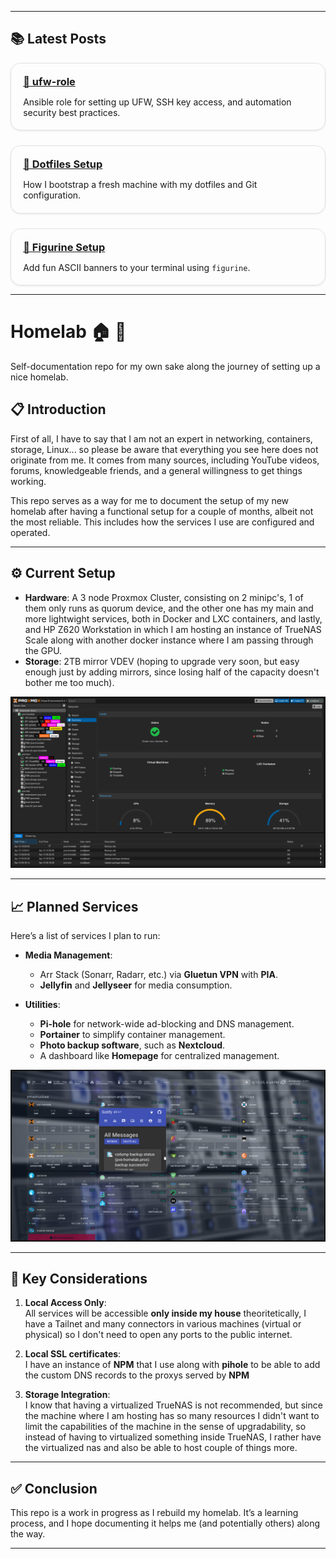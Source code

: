 <style>
.card-grid {
  display: grid;
  grid-template-columns: repeat(auto-fit, minmax(260px, 1fr));
  gap: 1.5rem;
  margin-top: 1rem;
}
.card {
  border: 1px solid rgba(0,0,0,0.1);
  border-radius: 1rem;
  padding: 1.2rem;
  background-color: var(--md-default-bg-color);
  box-shadow: 0 1px 3px rgba(0,0,0,0.1);
  transition: 0.2s ease-in-out;
}
.card:hover {
  transform: translateY(-4px);
  box-shadow: 0 4px 12px rgba(0,0,0,0.1);
}
.card h3 {
  margin-top: 0;
  margin-bottom: 0.5rem;
}
.card p {
  margin-bottom: 0;
}
</style>

---

## 📚 Latest Posts

<div class="card-grid">

<div class="card">
  <h3><a href="ufw-role/"> 🔧 ufw-role</a></h3>
  <p>Ansible role for setting up UFW, SSH key access, and automation security best practices.</p>
</div>

<div class="card">
  <h3><a href="dotfile-mgm"> 💾 Dotfiles Setup</a></h3>
  <p>How I bootstrap a fresh machine with my dotfiles and Git configuration.</p>
</div>

<div class="card">
  <h3><a href="figurine-install/"> 🤖 Figurine Setup</a></h3>
  <p>Add fun ASCII banners to your terminal using <code>figurine</code>.</p>
</div>

</div>

---

# **Homelab** :house: :test_tube:

Self-documentation repo for my own sake along the journey of setting up a nice homelab.

<!-- more -->

## :clipboard: Introduction

First of all, I have to say that I am not an expert in networking, containers, storage, Linux... so please be aware that everything you see here does not originate from me. It comes from many sources, including YouTube videos, forums, knowledgeable friends, and a general willingness to get things working.

This repo serves as a way for me to document the setup of my new homelab after having a functional setup for a couple of months, albeit not the most reliable. This includes how the services I use are configured and operated.

---

## :gear: Current Setup

- **Hardware**: A 3 node Proxmox Cluster, consisting on 2 minipc's, 1 of them only runs as quorum device, and the other one has my main and more lightwight services, both in Docker
and LXC containers, and lastly, and HP Z620 Workstation in which I am hosting an instance of TrueNAS Scale along with another docker instance where I am passing through the GPU. 
- **Storage**: 2TB mirror VDEV (hoping to upgrade very soon, but easy enough just by adding mirrors, since losing half of the capacity doesn't bother me too much).

![proxmox](posts/assets/img/proxmox.png)

---

## :chart_with_upwards_trend: Planned Services

Here’s a list of services I plan to run:

- **Media Management**:
  - Arr Stack (Sonarr, Radarr, etc.) via **Gluetun VPN** with **PIA**.
  - **Jellyfin** and **Jellyseer** for media consumption.

- **Utilities**:
  - **Pi-hole** for network-wide ad-blocking and DNS management.
  - **Portainer** to simplify container management.
  - **Photo backup software**, such as **Nextcloud**.
  - A dashboard like **Homepage** for centralized management.

![homepage](posts/assets/img/homepage.png)

---

## :construction: Key Considerations

1. **Local Access Only**:  
   All services will be accessible **only inside my house** theoritetically, I have a Tailnet and many connectors in various machines (virtual or physical) so I don't need
   to open any ports to the public internet.

2. **Local SSL certificates**:  
   I have an instance of **NPM** that I use along with **pihole** to be able to add the custom DNS records to the proxys served by **NPM**

3. **Storage Integration**:  
   I know that having a virtualized TrueNAS is not recommended, but since the machine where I am hosting has so many resources I didn't  want to limit the capabilities of the machine
   in the sense of upgradability, so instead of having to virtualized something inside TrueNAS, I rather have the virtualized nas and also be able to host couple of things more.  

---

## :white_check_mark: Conclusion

This repo is a work in progress as I rebuild my homelab. It’s a learning process, and I hope documenting it helps me (and potentially others) along the way.

---